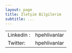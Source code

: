 ```yaml
---
layout: page
title: İletşim Bilgilerim
subtitle: ...
---
```



<table>
<tr>
<td>Linkedin :</td>
<td>hpehlivanlar</td>
</tr>
<tr>
<td>Twitter:</td>
<td>hpehlivanlar </td>
</tr>


</table>